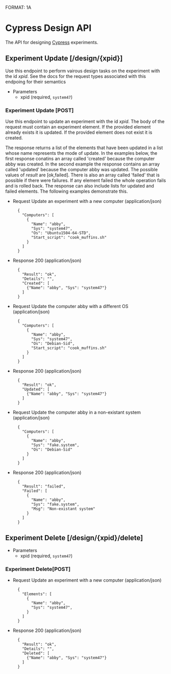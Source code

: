 FORMAT: 1A

# Cypress Design API
The API for designing [Cypress](https://cypress.deterlab.net) experiments.

## Experiment Update [/design/{xpid}]
Use this endpoint to perform vairous design tasks on the experiment with the id
*xpid*. See the docs for the request types associated with this endpoing for 
their semantics
+ Parameters
  + xpid (required, `system47`)

### Experiment Update [POST]
Use this endpoint to update an experiment with the id *xpid*. The body of the 
request must contain an experiment element. If the provided element already 
exists it is updated. If the provided element does not exist it is created.

The response returns a list of the elements that have been updated in a list 
whose name represents the mode of update. In the examples below, the first 
response conatins an array called 'created' because the computer abby was 
created. In the second example the response contains an array called 'updated' 
because the computer abby was updated. The possible values of *result* are 
[ok,failed]. There is also an array called 'failed' that is possible if there 
were failures. If any element failed the whole operation fails and is rolled 
back. The response can also include lists for updated and failed elements. The 
following examples demonstrate this.


+ Request Update an experiment with a new computer (application/json)

        { 
          "Computers": [
            {
              "Name": "abby",
              "Sys": "system47",
              "Os": "Ubuntu1504-64-STD",
              "Start_script": "cook_muffins.sh"
            }
          ]
        }

+ Response 200 (application/json)

        {
          "Result": "ok",
          "Details": "",
          "Created": [
            {"Name": "abby", "Sys": "system47"}
          ]
        }

+ Request Update the computer abby with a different OS (application/json)

        { 
          "Computers": [
            {
              "Name": "abby",
              "Sys": "system47",
              "Os": "Debian-Sid",
              "Start_script": "cook_muffins.sh"
            }
          ]
        }

+ Response 200 (application/json)

        {
          "Result": "ok",
          "Updated": [
            {"Name": "abby", "Sys": "system47"}
          ]
        }

+ Request Update the computer abby in a non-existant system (application/json)

        { 
          "Computers": [
            {
              "Name": "abby",
              "Sys": "fake.system",
              "Os": "Debian-Sid"
            }
          ]
        }

+ Response 200 (application/json)

        {
          "Result": "failed",
          "Failed": [
            {
              "Name": "abby", 
              "Sys": "fake.system", 
              "Msg": "Non-existant system"
            }
          ]
        }


## Experiment Delete [/design/{xpid}/delete]
+ Parameters
  + xpid (required, `system47`)

### Experiment Delete[POST]
+ Request Update an experiment with a new computer (application/json)

        { 
          "Elements": [
            {
              "Name": "abby",
              "Sys": "system47",
            }
          ]
        }

+ Response 200 (application/json)

        {
          "Result": "ok",
          "Details": "",
          "Deleted": [
            {"Name": "abby", "Sys": "system47"}
          ]
        }
